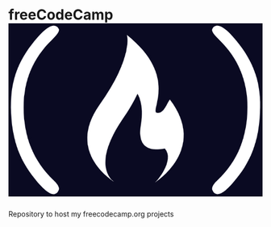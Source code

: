 # freeCodeCamp <img src="https://github.com/Saptarshidas131/freeCodeCamp/blob/main/fcc_primary_small.jpg" alt="freecodecamp image">
Repository to host my freecodecamp.org projects
